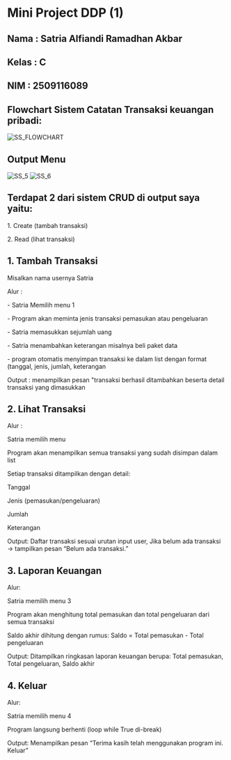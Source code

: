 # Mini Project DDP (1)
## Nama : Satria Alfiandi Ramadhan Akbar
## Kelas : C
## NIM : 2509116089

<h2> Flowchart Sistem Catatan Transaksi keuangan pribadi:</h2>

![SS_FLOWCHART](https://github.com/user-attachments/assets/85747754-80ec-4728-9e22-3e9d848c3c83)

<h2> Output Menu</h2>

![SS_5](https://github.com/user-attachments/assets/6d0bd8cf-3317-43d7-9dcf-db05be00dafd)
![SS_6](https://github.com/user-attachments/assets/7ebb6c06-1bf1-4a1d-94c8-479217673660)


<h2>Terdapat 2 dari sistem CRUD di output saya yaitu:</h2>
<p>1. Create (tambah transaksi)</p>
<P>2. Read (lihat transaksi)</P>

<h2>1. Tambah Transaksi</h2>
<p>Misalkan nama usernya Satria</p>

<p>Alur :</p>

<P>- Satria Memilih menu 1</P>
<P>- Program akan meminta jenis transaksi pemasukan atau pengeluaran</P>
<P>- Satria memasukkan sejumlah uang</P>
<P>- Satria menambahkan keterangan misalnya beli paket data</P>
<P>- program otomatis menyimpan transaksi ke dalam list dengan format (tanggal, jenis, jumlah, keterangan</P>

<p>Output : menampilkan pesan "transaksi berhasil ditambahkan beserta detail transaksi yang dimasukkan</p>

<h2>2. Lihat Transaksi</h2>

<p>Alur :</p>

<p>Satria memilih menu</p>
<p>Program akan menampilkan semua transaksi yang sudah disimpan dalam list</p>
<p>Setiap transaksi ditampilkan dengan detail:</p>
<p>Tanggal</p>
<p>Jenis (pemasukan/pengeluaran)</p>
<p>Jumlah</p>
<p>Keterangan</p>

<p>Output: Daftar transaksi sesuai urutan input user, Jika belum ada transaksi → tampilkan pesan “Belum ada transaksi.”</p>

<h2>3. Laporan Keuangan</h2>

<p>Alur:</p>
<p>Satria memilih menu 3</p>
<p>Program akan menghitung total pemasukan dan total pengeluaran dari semua transaksi</p>
<p>Saldo akhir dihitung dengan rumus: Saldo = Total pemasukan - Total pengeluaran</p>

<p>Output: Ditampilkan ringkasan laporan keuangan berupa: Total pemasukan, Total pengeluaran, Saldo akhir</p>

<h2>4. Keluar</h2>
<p>Alur:</p>
<p>Satria memilih menu 4</p>
<p>Program langsung berhenti (loop while True di-break)</p>

<p>Output: Menampilkan pesan “Terima kasih telah menggunakan program ini. Keluar” </p>
